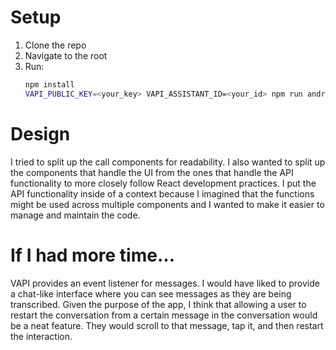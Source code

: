 # Setup

1. Clone the repo
2. Navigate to the root
3. Run:
    ```sh
    npm install
    VAPI_PUBLIC_KEY=<your_key> VAPI_ASSISTANT_ID=<your_id> npm run android
    ```

# Design

I tried to split up the call components for readability. I also wanted to split up the components that handle the UI from the ones that handle the API functionality to more closely follow React development practices. I put the API functionality inside of a context because I imagined that the functions might be used across multiple components and I wanted to make it easier to manage and maintain the code.

# If I had more time...

VAPI provides an event listener for messages. I would have liked to provide a chat-like interface where you can see messages as they are being transcribed. Given the purpose of the app, I think that allowing a user to restart the conversation from a certain message in the conversation would be a neat feature. They would scroll to that message, tap it, and then restart the interaction.
